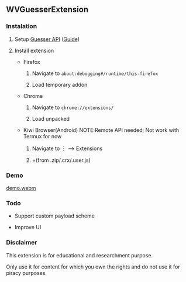## WVGuesserExtension

### Instalation

1. Setup [Guesser API](https://github.com/nilaoda/WVCore.Server) ([Guide](https://github.com/nilaoda/Blog/discussions/58#discussioncomment-9052557))

2. Install extension
   
   * Firefox
     
     1. Navigate to `about:debugging#/runtime/this-firefox`
     
     2. Load temporary addon
   
   * Chrome

     1. Navigate to `chrome://extensions/`

     2. Load unpacked

   * Kiwi Browser(Android) NOTE:Remote API needed; Not work with Termux for now

     1. Navigate to ︙ --> Extensions

     2. \+(from .zip/.crx/.user.js)

### Demo
[demo.webm](https://github.com/FoxRefire/wvg/assets/155989196/f2f41e88-1fc5-4954-89d4-3dc4552258e2)


### Todo

* Support custom payload scheme

* Improve UI

### Disclaimer

This extension is for educational and researchment purpose.

Only use it for content for which you own the rights and do not use it for piracy purposes.
